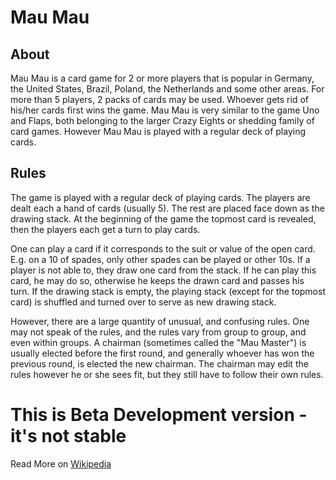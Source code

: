 # Mau Mau

## About
Mau Mau is a card game for 2 or more players that is popular in Germany, the United States, Brazil, Poland, the Netherlands and some other areas. For more than 5 players, 2 packs of cards may be used. Whoever gets rid of his/her cards first wins the game. Mau Mau is very similar to the game Uno and Flaps, both belonging to the larger Crazy Eights or shedding family of card games. However Mau Mau is played with a regular deck of playing cards.

## Rules
The game is played with a regular deck of playing cards. The players are dealt each a hand of cards (usually 5). The rest are placed face down as the drawing stack. At the beginning of the game the topmost card is revealed, then the players each get a turn to play cards.

One can play a card if it corresponds to the suit or value of the open card. E.g. on a 10 of spades, only other spades can be played or other 10s. If a player is not able to, they draw one card from the stack. If he can play this card, he may do so, otherwise he keeps the drawn card and passes his turn. If the drawing stack is empty, the playing stack (except for the topmost card) is shuffled and turned over to serve as new drawing stack.

However, there are a large quantity of unusual, and confusing rules. One may not speak of the rules, and the rules vary from group to group, and even within groups. A chairman (sometimes called the "Mau Master") is usually elected before the first round, and generally whoever has won the previous round, is elected the new chairman. The chairman may edit the rules however he or she sees fit, but they still have to follow their own rules.

# This is Beta Development version - it's not stable


Read More on [Wikipedia](https://en.wikipedia.org/wiki/Mau_Mau_(card_game))
